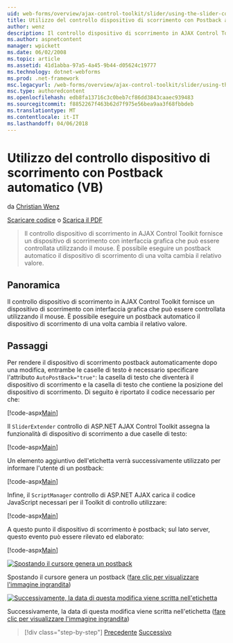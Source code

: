 ```yaml
---
uid: web-forms/overview/ajax-control-toolkit/slider/using-the-slider-control-with-auto-postback-vb
title: Utilizzo del controllo dispositivo di scorrimento con Postback automatico (VB) | Documenti Microsoft
author: wenz
description: Il controllo dispositivo di scorrimento in AJAX Control Toolkit fornisce un dispositivo di scorrimento con interfaccia grafica che può essere controllata utilizzando il mouse. È possibile rendere il dispositivo di scorrimento autopost...
ms.author: aspnetcontent
manager: wpickett
ms.date: 06/02/2008
ms.topic: article
ms.assetid: 41d1abba-97a5-4a45-9b44-d05624c19777
ms.technology: dotnet-webforms
ms.prod: .net-framework
msc.legacyurl: /web-forms/overview/ajax-control-toolkit/slider/using-the-slider-control-with-auto-postback-vb
msc.type: authoredcontent
ms.openlocfilehash: edb8fa13716c3c0beb7cf86dd3843caaec939483
ms.sourcegitcommit: f8852267f463b62d7f975e56bea9aa3f68fbbdeb
ms.translationtype: MT
ms.contentlocale: it-IT
ms.lasthandoff: 04/06/2018
---
```

<a name="using-the-slider-control-with-auto-postback-vb"></a>Utilizzo del controllo dispositivo di scorrimento con Postback automatico (VB)
====================
da [Christian Wenz](https://github.com/wenz)

[Scaricare codice](http://download.microsoft.com/download/9/3/f/93f8daea-bebd-4821-833b-95205389c7d0/Slider1.vb.zip) o [Scarica il PDF](http://download.microsoft.com/download/b/6/a/b6ae89ee-df69-4c87-9bfb-ad1eb2b23373/slider1VB.pdf)

> Il controllo dispositivo di scorrimento in AJAX Control Toolkit fornisce un dispositivo di scorrimento con interfaccia grafica che può essere controllata utilizzando il mouse. È possibile eseguire un postback automatico il dispositivo di scorrimento di una volta cambia il relativo valore.


## <a name="overview"></a>Panoramica

Il controllo dispositivo di scorrimento in AJAX Control Toolkit fornisce un dispositivo di scorrimento con interfaccia grafica che può essere controllata utilizzando il mouse. È possibile eseguire un postback automatico il dispositivo di scorrimento di una volta cambia il relativo valore.

## <a name="steps"></a>Passaggi

Per rendere il dispositivo di scorrimento postback automaticamente dopo una modifica, entrambe le caselle di testo è necessario specificare l'attributo `AutoPostBack="true"`: la casella di testo che diventerà il dispositivo di scorrimento e la casella di testo che contiene la posizione del dispositivo di scorrimento. Di seguito è riportato il codice necessario per che:

[!code-aspx[Main](using-the-slider-control-with-auto-postback-vb/samples/sample1.aspx)]

Il `SliderExtender` controllo di ASP.NET AJAX Control Toolkit assegna la funzionalità di dispositivo di scorrimento a due caselle di testo:

[!code-aspx[Main](using-the-slider-control-with-auto-postback-vb/samples/sample2.aspx)]

Un elemento aggiuntivo dell'etichetta verrà successivamente utilizzato per informare l'utente di un postback:

[!code-aspx[Main](using-the-slider-control-with-auto-postback-vb/samples/sample3.aspx)]

Infine, il `ScriptManager` controllo di ASP.NET AJAX carica il codice JavaScript necessari per il Toolkit di controllo utilizzare:

[!code-aspx[Main](using-the-slider-control-with-auto-postback-vb/samples/sample4.aspx)]

A questo punto il dispositivo di scorrimento è postback; sul lato server, questo evento può essere rilevato ed elaborato:

[!code-aspx[Main](using-the-slider-control-with-auto-postback-vb/samples/sample5.aspx)]


[![Spostando il cursore genera un postback](using-the-slider-control-with-auto-postback-vb/_static/image2.png)](using-the-slider-control-with-auto-postback-vb/_static/image1.png)

Spostando il cursore genera un postback ([fare clic per visualizzare l'immagine ingrandita](using-the-slider-control-with-auto-postback-vb/_static/image3.png))


[![Successivamente, la data di questa modifica viene scritta nell'etichetta](using-the-slider-control-with-auto-postback-vb/_static/image5.png)](using-the-slider-control-with-auto-postback-vb/_static/image4.png)

Successivamente, la data di questa modifica viene scritta nell'etichetta ([fare clic per visualizzare l'immagine ingrandita](using-the-slider-control-with-auto-postback-vb/_static/image6.png))

> [!div class="step-by-step"]
> [Precedente](databinding-the-slider-control-cs.md)
> [Successivo](databinding-the-slider-control-vb.md)
